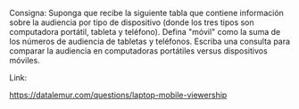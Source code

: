 Consigna: Suponga que recibe la siguiente tabla que contiene información sobre la audiencia por tipo de dispositivo (donde los tres tipos son computadora portátil, tableta y
teléfono). Defina "móvil" como la suma de los números de audiencia de tabletas y teléfonos. Escriba una consulta para comparar la audiencia en computadoras portátiles 
versus dispositivos móviles. 

Link:

https://datalemur.com/questions/laptop-mobile-viewership 
























